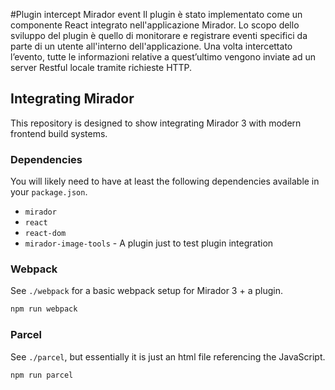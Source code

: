 #Plugin intercept Mirador event
Il plugin è stato implementato come un componente React integrato nell'applicazione Mirador. Lo scopo dello sviluppo del plugin è quello di monitorare e registrare eventi specifici da parte di un utente all'interno dell'applicazione. Una volta intercettato l’evento, tutte le informazioni relative a quest’ultimo vengono inviate ad un server Restful locale tramite richieste HTTP.

## Integrating Mirador

This repository is designed to show integrating Mirador 3 with modern frontend build systems.

### Dependencies

You will likely need to have at least the following dependencies available in your `package.json`.

 - `mirador`
 - `react`
 - `react-dom`
 - `mirador-image-tools` - A plugin just to test plugin integration

### Webpack

See `./webpack` for a basic webpack setup for Mirador 3 + a plugin.

```sh
npm run webpack
```

### Parcel

See `./parcel`, but essentially it is just an html file referencing the JavaScript.

```sh
npm run parcel
```
